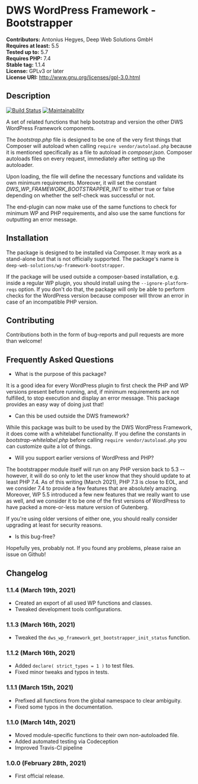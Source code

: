 # DWS WordPress Framework - Bootstrapper

**Contributors:** Antonius Hegyes, Deep Web Solutions GmbH  
**Requires at least:** 5.5  
**Tested up to:** 5.7  
**Requires PHP:** 7.4  
**Stable tag:** 1.1.4  
**License:** GPLv3 or later  
**License URI:** http://www.gnu.org/licenses/gpl-3.0.html  


## Description

[![Build Status](https://travis-ci.com/deep-web-solutions/wordpress-framework-bootstrapper.svg?branch=master)](https://travis-ci.com/deep-web-solutions/wordpress-framework-bootstrapper)
[![Maintainability](https://api.codeclimate.com/v1/badges/b9f94cc3e336c49975b2/maintainability)](https://codeclimate.com/github/deep-web-solutions/wordpress-framework-bootstrapper/maintainability)

A set of related functions that help bootstrap and version the other DWS WordPress Framework components.

The *bootstrap.php* file is designed to be one of the very first things that Composer will autoload when calling `require vendor/autoload.php`
because it is mentioned specifically as a file to autoload in *composer.json*. Composer autoloads files on every request, immediately after setting up
the autoloader.

Upon loading, the file will define the necessary functions and validate its own minimum requirements. Moreover, it will set
the constant *DWS_WP_FRAMEWORK_BOOTSTRAPPER_INIT* to either true or false depending on whether the self-check was successful or not.

The end-plugin can now make use of the same functions to check for minimum WP and PHP requirements, and also use the same functions
for outputting an error message.

## Installation

The package is designed to be installed via Composer. It may work as a stand-alone but that is not officially supported.
The package's name is `deep-web-solutions/wp-framework-bootstrapper`.

If the package will be used outside a composer-based installation, e.g. inside a regular WP plugin, you should install 
using the `--ignore-platform-reqs` option. If you don't do that, the package will only be able to perform checks for the
WordPress version because composer will throw an error in case of an incompatible PHP version.


## Contributing

Contributions both in the form of bug-reports and pull requests are more than welcome!


## Frequently Asked Questions

- What is the purpose of this package?

It is a good idea for every WordPress plugin to first check the PHP and WP versions present before running, and,
if minimum requirements are not fulfilled, to stop execution and display an error message. This package provides an
easy way of doing just that!

- Can this be used outside the DWS framework?

While this package was built to be used by the DWS WordPress Framework, it does come with a whitelabel functionality.
If you define the constants in *bootstrap-whitelabel.php* before calling `require vendor/autoload.php` you can customize
quite a lot of things.

- Will you support earlier versions of WordPress and PHP?

The bootstrapper module itself will run on any PHP version back to 5.3 -- however, it will do so only to let the user know
that they should update to at least PHP 7.4. As of this writing (March 2021), PHP 7.3 is close to EOL, and we consider 7.4 
to provide a few features that are absolutely amazing. Moreover, WP 5.5 introduced a few new features that we really want 
to use as well, and we consider it to be one of the first versions of WordPress to have packed a more-or-less mature version of Gutenberg.

If you're using older versions of either one, you should really consider upgrading at least for security reasons.

- Is this bug-free?

Hopefully yes, probably not. If you found any problems, please raise an issue on Github!


## Changelog

### 1.1.4 (March 19th, 2021)
* Created an export of all used WP functions and classes.
* Tweaked development tools configurations.

### 1.1.3 (March 16th, 2021)
* Tweaked the `dws_wp_framework_get_bootstrapper_init_status` function.

### 1.1.2 (March 16th, 2021)
* Added `declare( strict_types = 1 )` to test files.
* Fixed minor tweaks and typos in tests.

### 1.1.1 (March 15th, 2021)
* Prefixed all functions from the global namespace to clear ambiguity.
* Fixed some typos in the documentation.

### 1.1.0 (March 14th, 2021)
* Moved module-specific functions to their own non-autoloaded file.
* Added automated testing via Codeception
* Improved Travis-CI pipeline

### 1.0.0 (February 28th, 2021)
* First official release.
